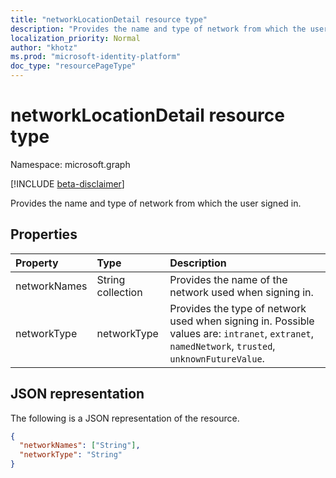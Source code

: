 ```yaml
---
title: "networkLocationDetail resource type"
description: "Provides the name and type of network from which the user signed in."
localization_priority: Normal
author: "khotz"
ms.prod: "microsoft-identity-platform"
doc_type: "resourcePageType"
---
```


# networkLocationDetail resource type

Namespace: microsoft.graph

[!INCLUDE [beta-disclaimer](../../includes/beta-disclaimer.md)]

Provides the name and type of network from which the user signed in.

## Properties

| Property     | Type        | Description |
|:-------------|:------------|:------------|
|networkNames|String collection|Provides the name of the network used when signing in.|
|networkType|networkType| Provides the type of network used when signing in. Possible values are: `intranet`, `extranet`, `namedNetwork`, `trusted`, `unknownFutureValue`.|

## JSON representation

The following is a JSON representation of the resource.

<!-- {
  "blockType": "resource",
  "optionalProperties": [

  ],
  "@odata.type": "microsoft.graph.networkLocationDetail",
  "baseType": null
}-->

```json
{
  "networkNames": ["String"],
  "networkType": "String"
}
```

<!-- uuid: 16cd6b66-4b1a-43a1-adaf-3a886856ed98
2019-02-04 14:57:30 UTC -->
<!-- {
  "type": "#page.annotation",
  "description": "networkLocationDetail resource",
  "keywords": "",
  "section": "documentation",
  "tocPath": ""
}-->